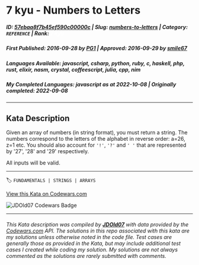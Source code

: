 # 7 kyu - Numbers to Letters

##### **ID**: [57ebaa8f7b45ef590c00000c](https://www.codewars.com/kata/57ebaa8f7b45ef590c00000c) | **Slug**: [numbers-to-letters](https://www.codewars.com/kata/57ebaa8f7b45ef590c00000c) | **Category**: `REFERENCE` | **Rank**: <span style="color:white">7 kyu</span>

##### **First Published**: 2016-09-28 ***by*** [PG1](https://www.codewars.com/users/PG1) | **Approved**: 2016-09-29 ***by*** [smile67](https://www.codewars.com/users/smile67)

##### **Languages Available**: javascript, csharp, python, ruby, c, haskell, php, rust, elixir, nasm, crystal, coffeescript, julia, cpp, nim

##### **My Completed Languages**: javascript ***as at*** 2022-10-08 | **Originally completed**: 2022-09-08

---

## Kata Description


Given an array of numbers (in string format), you must return a string. The numbers correspond to the letters of the alphabet in reverse order: a=26, z=1 etc. You should also account for `'!'`, `'?'` and `' '` that are represented by '27', '28' and '29' respectively.



All inputs will be valid.



---


🏷 `FUNDAMENTALS | STRINGS | ARRAYS`


[View this Kata on Codewars.com](https://www.codewars.com/kata/57ebaa8f7b45ef590c00000c)

![](https://www.codewars.com/users/jdold07/badges/large "JDOld07 Codewars Badge")

---

###### *This Kata description was compiled by [**JDOld07**](https://tpstech.dev) with data provided by the [Codewars.com](https://www.codewars.com) API.  The solutions in this repo associated with this kata are my solutions unless otherwise noted in the code file.  Test cases are generally those as provided in the Kata, but may include additional test cases I created while coding my solution.  My solutions are not always commented as the solutions are rarely submitted with comments.*
